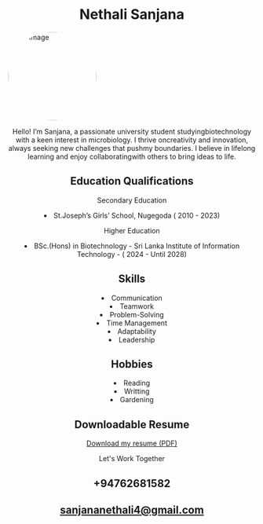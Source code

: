 <!DOCTYPE html>
<html lang="en">
<head>
    <meta charset="UTF-8">
    <meta name="viewport" content="width=device-width, initial-scale=1.0">
   
    
</head>
<body>
    <header>
        
 <h1>Nethali Sanjana</h1>
     <div style="text-align: left;">
<img https://github.com/sanjana-designs/Sanjana/blob/main/20241001_214438.jpg alt="My Image" style="width: 180px; height: auto; border-radius: 50%;" />
</div>
   <p>Hello! I’m Sanjana, a passionate university student studyingbiotechnology with a keen interest in microbiology. I thrive oncreativity and innovation, always seeking new challenges that pushmy boundaries. I believe in lifelong learning and enjoy collaboratingwith others to bring ideas to life.</p>
        
>
    


   
  <h2>Education Qualifications</h2>
  
   Secondary Education
   
   <li>St.Joseph’s Girls’ School, Nugegoda (
       2010 - 2023)
        
   Higher Education
  
   <li>BSc.(Hons) in Biotechnology - 
        Sri Lanka Institute of Information Technology - (
        2024 - Until 2028)

  
  
   <section id="skills">
        <h2>Skills</h2>
            <li> Communication
            <li> Teamwork</li> 
            <li> Problem-Solving</li>
            <li> Time Management
            <li> Adaptability
            <li> Leadership
    </section>

   </section id="Hobbies">
      <h2>Hobbies</h2>
         <li>Reading
         <li> Writting
         <li>Gardening
        </ul>
        
    

    
<h2>Downloadable Resume</h2>
<p><a href=[HS24510033_Sanjana G.K.N.K (2).Pdf](https://github.com/user-attachments/files/17212714/HS24510033_Sanjana.G.K.N.K.2.Pdf) download>Download my resume (PDF)</a></p>
    </section>


 <footer>

   

Let's Work Together
        <h2>+94762681582</h2>
        <h2>sanjananethali4@gmail.com<h2/>
    </footer>
</body>
</html>
